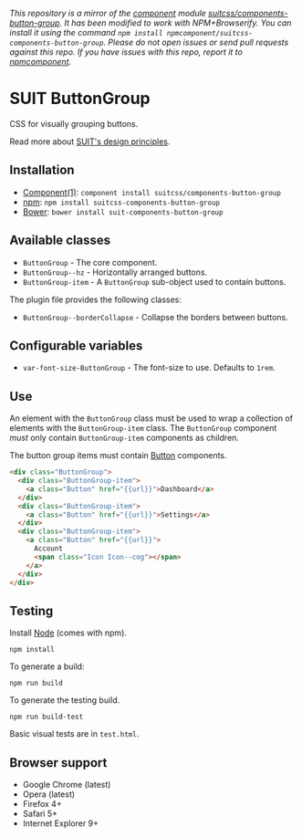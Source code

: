 *This repository is a mirror of the [component](http://component.io) module [suitcss/components-button-group](http://github.com/suitcss/components-button-group). It has been modified to work with NPM+Browserify. You can install it using the command `npm install npmcomponent/suitcss-components-button-group`. Please do not open issues or send pull requests against this repo. If you have issues with this repo, report it to [npmcomponent](https://github.com/airportyh/npmcomponent).*
# SUIT ButtonGroup

CSS for visually grouping buttons.

Read more about [SUIT's design principles](https://github.com/suitcss/suit/).

## Installation

* [Component(1)](https://github.com/component/component): `component install suitcss/components-button-group`
* [npm](http://npmjs.org/): `npm install suitcss-components-button-group`
* [Bower](http://bower.io/): `bower install suit-components-button-group`

## Available classes

* `ButtonGroup` - The core component.
* `ButtonGroup--hz` - Horizontally arranged buttons.
* `ButtonGroup-item` - A `ButtonGroup` sub-object used to contain buttons.

The plugin file provides the following classes:

* `ButtonGroup--borderCollapse` - Collapse the borders between buttons.

## Configurable variables

* `var-font-size-ButtonGroup` - The font-size to use. Defaults to `1rem`.

## Use

An element with the `ButtonGroup` class must be used to wrap a collection of
elements with the `ButtonGroup-item` class. The `ButtonGroup` component *must*
only contain `ButtonGroup-item` components as children.

The button group items must contain
[Button](https://github.com/suitcss/components-button) components.

```html
<div class="ButtonGroup">
  <div class="ButtonGroup-item">
    <a class="Button" href="{{url}}">Dashboard</a>
  </div>
  <div class="ButtonGroup-item">
    <a class="Button" href="{{url}}">Settings</a>
  </div>
  <div class="ButtonGroup-item">
    <a class="Button" href="{{url}}">
      Account
      <span class="Icon Icon--cog"></span>
    </a>
  </div>
</div>
```

## Testing

Install [Node](http://nodejs.org) (comes with npm).

```
npm install
```

To generate a build:

```
npm run build
```

To generate the testing build.

```
npm run build-test
```

Basic visual tests are in `test.html`.

## Browser support

* Google Chrome (latest)
* Opera (latest)
* Firefox 4+
* Safari 5+
* Internet Explorer 9+
